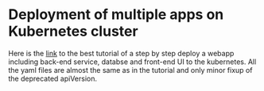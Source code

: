 # Deployment of multiple apps on Kubernetes cluster

Here is the [link](https://medium.com/@wkrzywiec/deployment-of-multiple-apps-on-kubernetes-cluster-walkthrough-e05d37ed63d1) to the best tutorial of a step by step deploy a webapp including back-end service, databse and front-end UI to the kubernetes. All the yaml files are almost the same as in the tutorial and only minor fixup of the deprecated apiVersion.
